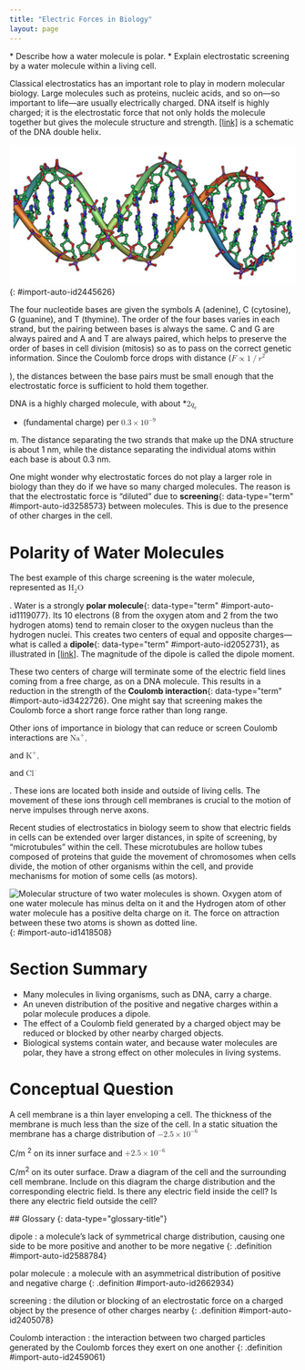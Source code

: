 ```yaml
---
title: "Electric Forces in Biology"
layout: page
---
```



<div data-type="abstract" markdown="1">
* Describe how a water molecule is polar.
* Explain electrostatic screening by a water molecule within a living cell.

</div>

Classical electrostatics has an important role to play in modern molecular biology. Large molecules such as proteins, nucleic acids, and so on—so important to life—are usually electrically charged. DNA itself is highly charged; it is the electrostatic force that not only holds the molecule together but gives the molecule structure and strength. [\[link\]](#import-auto-id2445626) is a schematic of the DNA double helix.

 ![A double-helical D N A structure is shown in the figure.](../resources/Figure_19_06_02a.jpg "DNA is a highly charged molecule. The DNA double helix shows the two coiled strands each containing a row of nitrogenous bases, which &#x201C;code&#x201D; the genetic information needed by a living organism. The strands are connected by bonds between pairs of bases. While pairing combinations between certain bases are fixed (C-G and A-T), the sequence of nucleotides in the strand varies. (credit: Jerome Walker)"){: #import-auto-id2445626}

The four nucleotide bases are given the symbols A (adenine), C (cytosine), G (guanine), and T (thymine). The order of the four bases varies in each strand, but the pairing between bases is always the same. C and G are always paired and A and T are always paired, which helps to preserve the order of bases in cell division (mitosis) so as to pass on the correct genetic information. Since the Coulomb force drops with distance (<math xmlns="http://www.w3.org/1998/Math/MathML"><semantics><mrow><mrow><mrow><mi>F</mi><mo stretchy="false">∝</mo><mrow><mn>1</mn><mo stretchy="false">/</mo><msup><mi>r</mi><mrow><mn>2</mn></mrow></msup></mrow></mrow></mrow><mrow /></mrow><annotation encoding="StarMath 5.0"> size 12{F prop {1} slash {r rSup { size 8{2} } } } {}</annotation></semantics></math>

), the distances between the base pairs must be small enough that the electrostatic force is sufficient to hold them together.

DNA is a highly charged molecule, with about *<math xmlns="http://www.w3.org/1998/Math/MathML"><semantics><mrow><mrow><mn>2</mn><msub><mi>q</mi><mrow><mtext>e</mtext></mrow></msub></mrow><mrow /></mrow><annotation encoding="StarMath 5.0"> size 12{q rSub { size 8{e} } } {}</annotation></semantics></math>

* (fundamental charge) per <math xmlns="http://www.w3.org/1998/Math/MathML"><semantics><mrow><mrow><mrow><mn>0</mn><mtext>.</mtext><mrow><mn>3</mn><mo stretchy="false">×</mo><msup><mtext>10</mtext><mrow><mrow><mo stretchy="false">−</mo><mn>9</mn></mrow></mrow></msup></mrow></mrow></mrow><mrow /></mrow><annotation encoding="StarMath 5.0"> size 12{0 "." 3 times "10" rSup { size 8{ - 9} } } {}</annotation></semantics></math>

 m. The distance separating the two strands that make up the DNA structure is about 1 nm, while the distance separating the individual atoms within each base is about 0.3 nm.

One might wonder why electrostatic forces do not play a larger role in biology than they do if we have so many charged molecules. The reason is that the electrostatic force is “diluted” due to **screening**{: data-type="term" #import-auto-id3258573} between molecules. This is due to the presence of other charges in the cell.

# Polarity of Water Molecules

The best example of this charge screening is the water molecule, represented as <math xmlns="http://www.w3.org/1998/Math/MathML"><semantics><mrow><msub><mtext>H</mtext><mn>2</mn></msub><mtext>O</mtext></mrow></semantics></math>

. Water is a strongly **polar molecule**{: data-type="term" #import-auto-id1119077}. Its 10 electrons (8 from the oxygen atom and 2 from the two hydrogen atoms) tend to remain closer to the oxygen nucleus than the hydrogen nuclei. This creates two centers of equal and opposite charges—what is called a **dipole**{: data-type="term" #import-auto-id2052731}, as illustrated in [\[link\]](#import-auto-id1418508). The magnitude of the dipole is called the dipole moment.

These two centers of charge will terminate some of the electric field lines coming from a free charge, as on a DNA molecule. This results in a reduction in the strength of the **Coulomb interaction**{: data-type="term" #import-auto-id3422726}. One might say that screening makes the Coulomb force a short range force rather than long range.

Other ions of importance in biology that can reduce or screen Coulomb interactions are <math xmlns="http://www.w3.org/1998/Math/MathML"><semantics><mrow><msup><mtext>Na</mtext><mn>+</mn></msup><mtext>,</mtext></mrow></semantics></math>

 and <math xmlns="http://www.w3.org/1998/Math/MathML"><semantics><mrow><msup><mtext>K</mtext><mn>+</mn></msup><mtext>,</mtext></mrow></semantics></math>

 and <math xmlns="http://www.w3.org/1998/Math/MathML"><semantics><mrow><msup><mtext>Cl</mtext><mn>–</mn></msup></mrow></semantics></math>

. These ions are located both inside and outside of living cells. The movement of these ions through cell membranes is crucial to the motion of nerve impulses through nerve axons.

Recent studies of electrostatics in biology seem to show that electric fields in cells can be extended over larger distances, in spite of screening, by “microtubules” within the cell. These microtubules are hollow tubes composed of proteins that guide the movement of chromosomes when cells divide, the motion of other organisms within the cell, and provide mechanisms for motion of some cells (as motors).

 ![Molecular structure of two water molecules is shown. Oxygen atom of one water molecule has minus delta on it and the Hydrogen atom of other water molecule has a positive delta charge on it. The force on attraction between these two atoms is shown as dotted line.](../resources/Figure_19_06_03a.jpg "This schematic shows water (H2O) as a polar molecule. Unequal sharing of electrons between the oxygen (O) and hydrogen (H) atoms leads to a net separation of positive and negative charge&#x2014;forming a dipole. The symbols &#x3B4;&#x2212; size 12{&#x3B4; rSup { size 8{ - {}} } } {} and &#x3B4;+ size 12{&#x3B4; rSup { size 8{+{}} } } {} indicate that the oxygen side of the H2O molecule tends to be more negative, while the hydrogen ends tend to be more positive. This leads to an attraction of opposite charges between molecules."){: #import-auto-id1418508}

# Section Summary

* Many molecules in living organisms, such as DNA, carry a charge.
* An uneven distribution of the positive and negative charges within a polar molecule produces a dipole.
* The effect of a Coulomb field generated by a charged object may be reduced or blocked by other nearby charged objects.
* Biological systems contain water, and because water molecules are polar, they have a strong effect on other molecules in living systems.

# Conceptual Question

<div data-type="exercise" class="exercise" data-element-type="conceptual-questions">
<div data-type="problem" class="problem" markdown="1">
A cell membrane is a thin layer enveloping a cell. The thickness of the membrane is much less than the size of the cell. In a static situation the membrane has a charge distribution of <math xmlns="http://www.w3.org/1998/Math/MathML"><semantics><mrow><mrow><mrow><mrow><mo stretchy="false">−</mo><mn>2</mn></mrow><mtext>.</mtext><mrow><mn>5</mn><mo stretchy="false">×</mo><msup><mtext>10</mtext><mrow><mrow><mo stretchy="false">−</mo><mn>6</mn></mrow></mrow></msup></mrow></mrow></mrow><mrow /></mrow><annotation encoding="StarMath 5.0"> size 12{ - 2 "." 5 times "10" rSup { size 8{ - 6} } } {}</annotation></semantics></math>

C/m <sup>2</sup> on its inner surface and <math xmlns="http://www.w3.org/1998/Math/MathML"><semantics><mrow><mrow><mrow><mrow><mo stretchy="false">+</mo><mn>2</mn></mrow><mtext>.</mtext><mrow><mn>5</mn><mo stretchy="false">×</mo><msup><mtext>10</mtext><mrow><mrow><mo stretchy="false">−</mo><mn>6</mn></mrow></mrow></msup></mrow></mrow></mrow><mrow /></mrow><annotation encoding="StarMath 5.0"> size 12{+2 "." 5 times "10" rSup { size 8{ - 6} } } {}</annotation></semantics></math>

 C/m<sup>2</sup> on its outer surface. Draw a diagram of the cell and the surrounding cell membrane. Include on this diagram the charge distribution and the corresponding electric field. Is there any electric field inside the cell? Is there any electric field outside the cell?

</div>
</div>

<div data-type="glossary" markdown="1">
## Glossary
{: data-type="glossary-title"}

dipole
: a molecule’s lack of symmetrical charge distribution, causing one side to be more positive and another to be more negative
{: .definition #import-auto-id2588784}

polar molecule
: a molecule with an asymmetrical distribution of positive and negative charge
{: .definition #import-auto-id2662934}

screening
: the dilution or blocking of an electrostatic force on a charged object by the presence of other charges nearby
{: .definition #import-auto-id2405078}

Coulomb interaction
: the interaction between two charged particles generated by the Coulomb forces they exert on one another
{: .definition #import-auto-id2459061}

</div>

